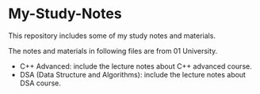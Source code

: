 # My-Study-Notes

This repository includes some of my study notes and materials.

The notes and materials in following files are from 01 University.

- C++ Advanced: include the lecture notes about C++ advanced course.
- DSA (Data Structure and Algorithms): include the lecture notes about DSA course.
